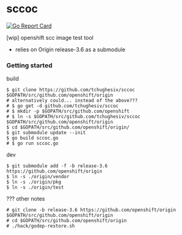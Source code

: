 # sccoc

[![Go Report Card](https://goreportcard.com/badge/github.com/tchughesiv/sccoc)](https://goreportcard.com/report/github.com/tchughesiv/sccoc)

[wip] openshift scc image test tool

 - relies on Origin release-3.6 as a submodule

### Getting started

build
```shell
$ git clone https://github.com/tchughesiv/sccoc $GOPATH/src/github.com/openshift/origin
# alternatively could... instead of the above???
# $ go get -d github.com/tchughesiv/sccoc
# $ mkdir -p $GOPATH/src/github.com/openshift
# $ ln -s $GOPATH/src/github.com/tchughesiv/sccoc $GOPATH/src/github.com/openshift/origin
$ cd $GOPATH/src/github.com/openshift/origin/
$ git submodule update --init
$ go build sccoc.go
# $ go run sccoc.go
```

dev
```shell
$ git submodule add -f -b release-3.6 https://github.com/openshift/origin
$ ln -s ./origin/vendor
$ ln -s ./origin/pkg
$ ln -s ./origin/test
```

??? other notes
```shell
# git clone -b release-3.6 https://github.com/openshift/origin $GOPATH/src/github.com/openshift/origin
# cd $GOPATH/src/github.com/openshift/origin
# ./hack/godep-restore.sh
```
